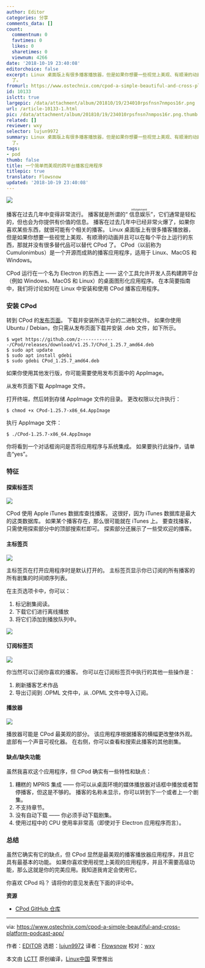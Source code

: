 ```yaml
---
author: Editor
categories: 分享
comments_data: []
count:
  commentnum: 0
  favtimes: 0
  likes: 0
  sharetimes: 0
  viewnum: 4266
date: '2018-10-19 23:40:08'
editorchoice: false
excerpt: Linux 桌面版上有很多播客播放器，但是如果你想要一些视觉上美观、有顺滑的动画并且可以在每个平台上运行的东西，那就并没有很多替代品可以替代 CPod
  了。
fromurl: https://www.ostechnix.com/cpod-a-simple-beautiful-and-cross-platform-podcast-app/
id: 10133
islctt: true
largepic: /data/attachment/album/201810/19/234010rpsfnsn7nmpos16r.png
url: /article-10133-1.html
pic: /data/attachment/album/201810/19/234010rpsfnsn7nmpos16r.png.thumb.jpg
related: []
reviewer: wxy
selector: lujun9972
summary: Linux 桌面版上有很多播客播放器，但是如果你想要一些视觉上美观、有顺滑的动画并且可以在每个平台上运行的东西，那就并没有很多替代品可以替代 CPod
  了。
tags:
- pod
thumb: false
title: 一个简单而美观的跨平台播客应用程序
titlepic: true
translator: Flowsnow
updated: '2018-10-19 23:40:08'
---
```


![](/data/attachment/album/201810/19/234010rpsfnsn7nmpos16r.png)


播客在过去几年中变得非常流行。 播客就是所谓的“<ruby> 信息娱乐 <rt>  infotainment </rt></ruby>”，它们通常是轻松的，但也会为你提供有价值的信息。 播客在过去几年中已经非常火爆了，如果你喜欢某些东西，就很可能有个相关的播客。 Linux 桌面版上有很多播客播放器，但是如果你想要一些视觉上美观、有顺滑的动画并且可以在每个平台上运行的东西，那就并没有很多替代品可以替代 CPod 了。 CPod（以前称为 Cumulonimbus）是一个开源而成熟的播客应用程序，适用于 Linux、MacOS 和 Windows。


CPod 运行在一个名为 Electron 的东西上 —— 这个工具允许开发人员构建跨平台（例如 Windows、MacOS 和 Linux）的桌面图形化应用程序。 在本简要指南中，我们将讨论如何在 Linux 中安装和使用 CPod 播客应用程序。


### 安装 CPod


转到 CPod 的[发布页面](https://github.com/z-------------/CPod/releases)。 下载并安装所选平台的二进制文件。 如果你使用 Ubuntu / Debian，你只需从发布页面下载并安装 .deb 文件，如下所示。



```
$ wget https://github.com/z-------------/CPod/releases/download/v1.25.7/CPod_1.25.7_amd64.deb
$ sudo apt update
$ sudo apt install gdebi
$ sudo gdebi CPod_1.25.7_amd64.deb
```

如果你使用其他发行版，你可能需要使用发布页面中的 AppImage。


从发布页面下载 AppImage 文件。


打开终端，然后转到存储 AppImage 文件的目录。 更改权限以允许执行：



```
$ chmod +x CPod-1.25.7-x86_64.AppImage
```

执行 AppImage 文件：



```
$ ./CPod-1.25.7-x86_64.AppImage
```

你将看到一个对话框询问是否将应用程序与系统集成。 如果要执行此操作，请单击“yes”。


### 特征


#### 探索标签页


![](/data/attachment/album/201810/19/234012w3dphzdpzqvov3ds.png)


CPod 使用 Apple iTunes 数据库查找播客。 这很好，因为 iTunes 数据库是最大的这类数据库。 如果某个播客存在，那么很可能就在 iTunes 上。 要查找播客，只需使用探索部分中的顶部搜索栏即可。 探索部分还展示了一些受欢迎的播客。


#### 主标签页


![](/data/attachment/album/201810/19/234016k83f1fj918x1nfl3.png)


主标签页在打开应用程序时是默认打开的。 主标签页显示你已订阅的所有播客的所有剧集的时间顺序列表。


在主页选项卡中，你可以：


1. 标记剧集阅读。
2. 下载它们进行离线播放
3. 将它们添加到播放队列中。


![](/data/attachment/album/201810/19/234018s4ivnz4lqt1tn44a.png)


#### 订阅标签页


![](/data/attachment/album/201810/19/234020t35r8t97im5g60m6.png)


你当然可以订阅你喜欢的播客。 你可以在订阅标签页中执行的其他一些操作是：


1. 刷新播客艺术作品
2. 导出订阅到 .OPML 文件中，从 .OPML 文件中导入订阅。


#### 播放器


![](/data/attachment/album/201810/19/234022xz5cnjc0jjwwziee.png)


播放器可能是 CPod 最美观的部分。 该应用程序根据播客的横幅更改整体外观。 底部有一个声音可视化器。 在右侧，你可以查看和搜索此播客的其他剧集。


#### 缺点/缺失功能


虽然我喜欢这个应用程序，但 CPod 确实有一些特性和缺点：


1. 糟糕的 MPRIS 集成 —— 你可以从桌面环境的媒体播放器对话框中播放或者暂停播客，但这是不够的。 播客的名称未显示，你可以转到下一个或者上一个剧集。
2. 不支持章节。
3. 没有自动下载 —— 你必须手动下载剧集。
4. 使用过程中的 CPU 使用率非常高（即使对于 Electron 应用程序而言）。


### 总结


虽然它确实有它的缺点，但 CPod 显然是最美观的播客播放器应用程序，并且它具有最基本的功能。 如果你喜欢使用视觉上美观的应用程序，并且不需要高级功能，那么这就是你的完美应用。我知道我肯定会使用它。


你喜欢 CPod 吗？ 请将你的意见发表在下面的评论中。


**资源**


* [CPod GitHub 仓库](https://github.com/z-------------/CPod)




---


via: <https://www.ostechnix.com/cpod-a-simple-beautiful-and-cross-platform-podcast-app/>


作者：[EDITOR](https://www.ostechnix.com/author/editor/) 选题：[lujun9972](https://github.com/lujun9972) 译者：[Flowsnow](https://github.com/Flowsnow) 校对：[wxy](https://github.com/wxy)


本文由 [LCTT](https://github.com/LCTT/TranslateProject) 原创编译，[Linux中国](https://linux.cn/) 荣誉推出